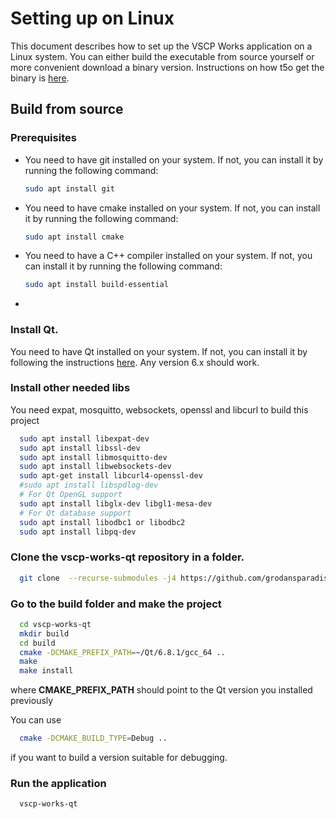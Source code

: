 # Setting up on Linux

This document describes how to set up the VSCP Works application on a Linux system. You can either build the executable from source yourself or more convenient download a binary version. Instructions on how t5o get the binary is [here](./setting_up_the_system.md).

## Build from source

### Prerequisites  
  - You need to have git installed on your system. If not, you can install it by running the following command:
    ```bash
    sudo apt install git
    ```
  - You need to have cmake installed on your system. If not, you can install it by running the following command:
    ```bash
    sudo apt install cmake
    ```
  - You need to have a C++ compiler installed on your system. If not, you can install it by running the following command:
    ```bash
    sudo apt install build-essential
    ```
  - 

### Install Qt.

You need to have Qt installed on your system. If not, you can install it by following the instructions [here](https://www.qt.io/download-open-source). Any version 6.x should work.

### Install other needed libs

You need expat, mosquitto, websockets, openssl and libcurl to build this project

```bash
  sudo apt install libexpat-dev
  sudo apt install libssl-dev
  sudo apt install libmosquitto-dev
  sudo apt install libwebsockets-dev
  sudo apt-get install libcurl4-openssl-dev
  #sudo apt install libspdlog-dev
  # For Qt OpenGL support
  sudo apt install libglx-dev libgl1-mesa-dev
  # For Qt database support
  sudo apt install libodbc1 or libodbc2
  sudo apt install libpq-dev

```
### Clone the vscp-works-qt repository in a folder.
```bash
  git clone  --recurse-submodules -j4 https://github.com/grodansparadis/vscp-works-qt.git
```  

### Go to the build folder and make the project
```bash
  cd vscp-works-qt
  mkdir build
  cd build
  cmake -DCMAKE_PREFIX_PATH=~/Qt/6.8.1/gcc_64 ..
  make
  make install
```

where **CMAKE_PREFIX_PATH** should point to the Qt version you installed previously

You can use

```bash
  cmake -DCMAKE_BUILD_TYPE=Debug ..
```

if you want to build a version suitable for debugging.

### Run the application
```bash
  vscp-works-qt
```
